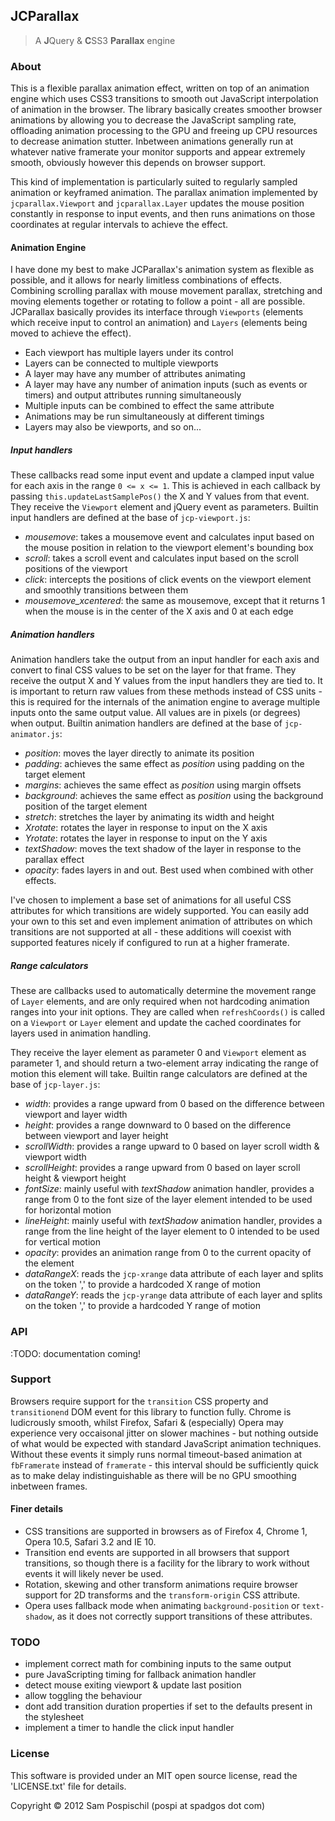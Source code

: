 ## JCParallax ##

> A **J**Query & **C**SS3 **Parallax** engine

### About ###

This is a flexible parallax animation effect, written on top of an animation engine which uses CSS3 transitions to smooth out JavaScript interpolation of animation in the browser. The library basically creates smoother browser animations by allowing you to decrease the JavaScript sampling rate, offloading animation processing to the GPU and freeing up CPU resources to decrease animation stutter. Inbetween animations generally run at whatever native framerate your monitor supports and appear extremely smooth, obviously however this depends on browser support.

This kind of implementation is particularly suited to regularly sampled animation or keyframed animation. The parallax animation implemented by `jcparallax.Viewport` and `jcparallax.Layer` updates the mouse position constantly in response to input events, and then runs animations on those coordinates at regular intervals to achieve the effect.

#### Animation Engine ####

I have done my best to make JCParallax's animation system as flexible as possible, and it allows for nearly limitless combinations of effects. Combining scrolling parallax with mouse movement parallax, stretching and moving elements together or rotating to follow a point - all are possible. JCParallax basically provides its interface through `Viewports` (elements which receive input to control an animation) and `Layers` (elements being moved to achieve the effect).

- Each viewport has multiple layers under its control
- Layers can be connected to multiple viewports
- A layer may have any mumber of attributes animating
- A layer may have any number of animation inputs (such as events or timers) and output attributes running simultaneously
- Multiple inputs can be combined to effect the same attribute
- Animations may be run simultaneously at different timings
- Layers may also be viewports, and so on...

##### Input handlers #####

These callbacks read some input event and update a clamped input value for each axis in the range `0 <= x <= 1`. This is achieved in each callback by passing `this.updateLastSamplePos()` the X and Y values from that event. They receive the `Viewport` element and jQuery event as parameters. Builtin input handlers are defined at the base of `jcp-viewport.js`:

- *mousemove*:				takes a mousemove event and calculates input based on the mouse position in relation to the viewport element's bounding box
- *scroll*:					takes a scroll event and calculates input based on the scroll positions of the viewport
- *click*:					intercepts the positions of click events on the viewport element and smoothly transitions between them
- *mousemove_xcentered*:	the same as mousemove, except that it returns 1 when the mouse is in the center of the X axis and 0 at each edge

##### Animation handlers #####

Animation handlers take the output from an input handler for each axis and convert to final CSS values to be set on the layer for that frame. They receive the output X and Y values from the input handlers they are tied to. It is important to return raw values from these methods instead of CSS units - this is required for the internals of the animation engine to average multiple inputs onto the same output value. All values are in pixels (or degrees) when output. Builtin animation handlers are defined at the base of `jcp-animator.js`:

- *position*:		moves the layer directly to animate its position
- *padding*:		achieves the same effect as *position* using padding on the target element
- *margins*:		achieves the same effect as *position* using margin offsets
- *background*:		achieves the same effect as *position* using the background position of the target element
- *stretch*:		stretches the layer by animating its width and height
- *Xrotate*:		rotates the layer in response to input on the X axis
- *Yrotate*:		rotates the layer in response to input on the Y axis
- *textShadow*:		moves the text shadow of the layer in response to the parallax effect
- *opacity*:		fades layers in and out. Best used when combined with other effects.

I've chosen to implement a base set of animations for all useful CSS attributes for which transitions are widely supported. You can easily add your own to this set and even implement animation of attributes on which transitions are not supported at all - these additions will coexist with supported features nicely if configured to run at a higher framerate.

##### Range calculators #####

These are callbacks used to automatically determine the movement range of `Layer` elements, and are only required when not hardcoding animation ranges into your init options. They are called when `refreshCoords()` is called on a `Viewport` or `Layer` element and update the cached coordinates for layers used in animation handling.

They receive the layer element as parameter 0 and `Viewport` element as parameter 1, and should return a two-element array indicating the range of motion this element will take. Builtin range calculators are defined at the base of `jcp-layer.js`:

- *width*:			provides a range upward from 0 based on the difference between viewport and layer width
- *height*: 		provides a range downward to 0 based on the difference between viewport and layer height
- *scrollWidth*:	provides a range upward to 0 based on layer scroll width & viewport width
- *scrollHeight*:	provides a range upward from 0 based on layer scroll height & viewport height
- *fontSize*:		mainly useful with *textShadow* animation handler, provides a range from 0 to the font size of the layer element intended to be used for horizontal motion
- *lineHeight*:		mainly useful with *textShadow* animation handler, provides a range from the line height of the layer element to 0 intended to be used for vertical motion
- *opacity*:		provides an animation range from 0 to the current opacity of the element
- *dataRangeX*:		reads the `jcp-xrange` data attribute of each layer and splits on the token ',' to provide a hardcoded X range of motion
- *dataRangeY*:		reads the `jcp-yrange` data attribute of each layer and splits on the token ',' to provide a hardcoded Y range of motion

### API ###

:TODO: documentation coming!

### Support ###

Browsers require support for the `transition` CSS property and `transitionend` DOM event for this library to function fully. Chrome is ludicrously smooth, whilst Firefox, Safari & (especially) Opera may experience very occaisonal jitter on slower machines - but nothing outside of what would be expected with standard JavaScript animation techniques. Without these events it simply runs normal timeout-based animation at `fbFramerate` instead of `framerate` - this interval should be sufficiently quick as to make delay indistinguishable as there will be no GPU smoothing inbetween frames.

#### Finer details ####

- CSS transitions are supported in browsers as of Firefox 4, Chrome 1, Opera 10.5, Safari 3.2 and IE 10.
- Transition end events are supported in all browsers that support transitions, so though there is a facility for the library to work without events it will likely never be used.
- Rotation, skewing and other transform animations require browser support for 2D transforms and the `transform-origin` CSS attribute.
- Opera uses fallback mode when animating `background-position` or `text-shadow`, as it does not correctly support transitions of these attributes.

### TODO ###

- implement correct math for combining inputs to the same output
- pure JavaScripting timing for fallback animation handler
- detect mouse exiting viewport & update last position
- allow toggling the behaviour
- dont add transition duration properties if set to the defaults present in the stylesheet
- implement a timer to handle the click input handler

### License ###

This software is provided under an MIT open source license, read the 'LICENSE.txt' file for details.

Copyright &copy; 2012 Sam Pospischil (pospi at spadgos dot com)
